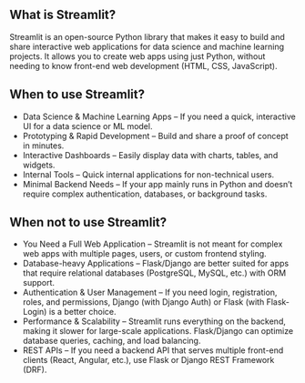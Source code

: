 ## What is Streamlit?
Streamlit is an open-source Python library that makes it easy to build and share interactive web applications for data 
science and machine learning projects. It allows you to create web apps using just Python, without needing to 
know front-end web development (HTML, CSS, JavaScript).

## When to use Streamlit?
- Data Science & Machine Learning Apps – If you need a quick, interactive UI for a data science or ML model.
- Prototyping & Rapid Development – Build and share a proof of concept in minutes.
- Interactive Dashboards – Easily display data with charts, tables, and widgets.
- Internal Tools – Quick internal applications for non-technical users.
- Minimal Backend Needs – If your app mainly runs in Python and doesn’t require complex authentication, databases, or background tasks.

## When not to use Streamlit?
- You Need a Full Web Application – Streamlit is not meant for complex web apps with multiple pages, users, or custom frontend styling.
- Database-heavy Applications – Flask/Django are better suited for apps that require relational databases (PostgreSQL, MySQL, etc.) with ORM support.
- Authentication & User Management – If you need login, registration, roles, and permissions, Django (with Django Auth) or Flask (with Flask-Login) is a better choice.
- Performance & Scalability – Streamlit runs everything on the backend, making it slower for large-scale applications. Flask/Django can optimize database queries, caching, and load balancing.
- REST APIs – If you need a backend API that serves multiple front-end clients (React, Angular, etc.), use Flask or Django REST Framework (DRF).